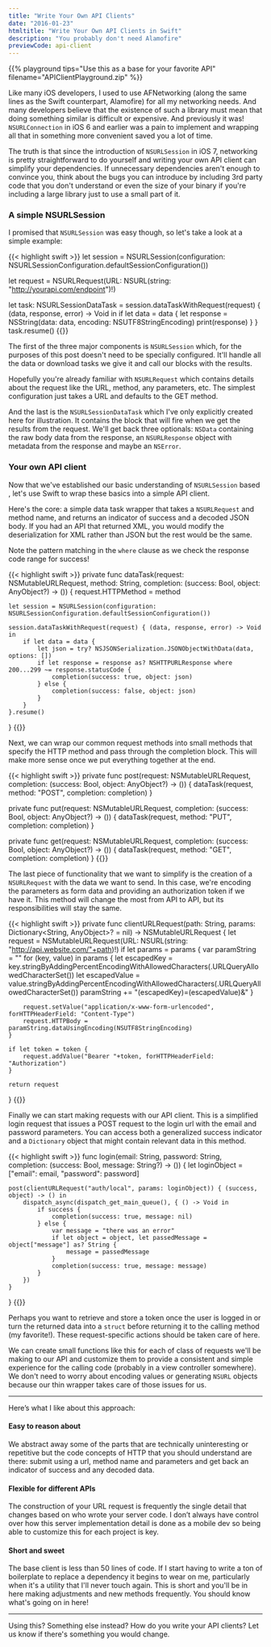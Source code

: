 ```yaml
---
title: "Write Your Own API Clients"
date: "2016-01-23"
htmltitle: "Write Your Own API Clients in Swift"
description: "You probably don't need Alamofire"
previewCode: api-client
---
```

{{% playground tips="Use this as a base for your favorite API" filename="APIClientPlayground.zip" %}}

Like many iOS developers, I used to use AFNetworking (along the same lines as the Swift counterpart, Alamofire) for all my networking needs. And many developers believe that the existence of such a library must mean that doing something similar is difficult or expensive. And previously it was! `NSURLConnection` in iOS 6 and earlier was a pain to implement and wrapping all that in something more convenient saved you a lot of time.

The truth is that since the introduction of `NSURLSession` in iOS 7, networking is pretty straightforward to do yourself and writing your own API client can simplify your dependencies. If unnecessary dependencies aren't enough to convince you, think about the bugs you can introduce by including 3rd party code that you don't understand or even the size of your binary if you're including a large library just to use a small part of it.

### A simple NSURLSession

I promised that `NSURLSession` was easy though, so let's take a look at a simple example:

{{< highlight swift >}}
let session = NSURLSession(configuration: NSURLSessionConfiguration.defaultSessionConfiguration())

let request = NSURLRequest(URL: NSURL(string: "http://yourapi.com/endpoint")!)

let task: NSURLSessionDataTask = session.dataTaskWithRequest(request) { (data, response, error) -> Void in
    if let data = data {
        let response = NSString(data: data, encoding: NSUTF8StringEncoding)
        print(response)
    }
}
task.resume()
{{</highlight>}}

The first of the three major components is `NSURLSession` which, for the purposes of this post doesn't need to be specially configured. It'll handle all the data or download tasks we give it and call our blocks with the results.

Hopefully you're already familiar with `NSURLRequest` which contains details about the request like the URL, method, any parameters, etc. The simplest configuration just takes a URL and defaults to the GET method.

And the last is the `NSURLSessionDataTask` which I've only explicitly created here for illustration. It contains the block that will fire when we get the results from the request. We'll get back three optionals: `NSData` containing the raw body data from the response, an `NSURLResponse` object with metadata from the response and maybe an `NSError`.

### Your own API client

Now that we've established our basic understanding of `NSURLSession` based , let's use Swift to wrap these basics into a simple API client.

Here's the core: a simple data task wrapper that takes a `NSURLRequest` and method name, and returns an indicator of success and a decoded JSON body. If you had an API that returned XML, you would modify the deserialization for XML rather than JSON but the rest would be the same.

Note the pattern matching in the `where` clause as we check the response code range for success!

{{< highlight swift >}}
private func dataTask(request: NSMutableURLRequest, method: String, completion: (success: Bool, object: AnyObject?) -> ()) {
    request.HTTPMethod = method

    let session = NSURLSession(configuration: NSURLSessionConfiguration.defaultSessionConfiguration())

    session.dataTaskWithRequest(request) { (data, response, error) -> Void in
        if let data = data {
            let json = try? NSJSONSerialization.JSONObjectWithData(data, options: [])
            if let response = response as? NSHTTPURLResponse where 200...299 ~= response.statusCode {
                completion(success: true, object: json)
            } else {
                completion(success: false, object: json)
            }
        }
    }.resume()
}
{{</highlight>}}

Next, we can wrap our common request methods into small methods that specify the HTTP method and pass through the completion block. This will make more sense once we put everything together at the end.

{{< highlight swift >}}
private func post(request: NSMutableURLRequest, completion: (success: Bool, object: AnyObject?) -> ()) {
    dataTask(request, method: "POST", completion: completion)
}

private func put(request: NSMutableURLRequest, completion: (success: Bool, object: AnyObject?) -> ()) {
    dataTask(request, method: "PUT", completion: completion)
}

private func get(request: NSMutableURLRequest, completion: (success: Bool, object: AnyObject?) -> ()) {
    dataTask(request, method: "GET", completion: completion)
}
{{</highlight>}}

The last piece of functionality that we want to simplify is the creation of a `NSURLRequest` with the data we want to send. In this case, we're encoding the parameters as form data and providing an authorization token if we have it. This method will change the most from API to API, but its responsibilities will stay the same.

{{< highlight swift >}}
private func clientURLRequest(path: String, params: Dictionary<String, AnyObject>? = nil) -> NSMutableURLRequest {
    let request = NSMutableURLRequest(URL: NSURL(string: "http://api.website.com/"+path)!)
    if let params = params {
        var paramString = ""
        for (key, value) in params {
            let escapedKey = key.stringByAddingPercentEncodingWithAllowedCharacters(.URLQueryAllowedCharacterSet())
            let escapedValue = value.stringByAddingPercentEncodingWithAllowedCharacters(.URLQueryAllowedCharacterSet())
            paramString += "\(escapedKey)=\(escapedValue)&"
        }

        request.setValue("application/x-www-form-urlencoded", forHTTPHeaderField: "Content-Type")
        request.HTTPBody = paramString.dataUsingEncoding(NSUTF8StringEncoding)
    }

    if let token = token {
        request.addValue("Bearer "+token, forHTTPHeaderField: "Authorization")
    }

    return request
}
{{</highlight>}}

Finally we can start making requests with our API client. This is a simplified login request that issues a POST request to the login url with the email and password parameters. You can access both a generalized success indicator and a `Dictionary` object that might contain relevant data in this method.

{{< highlight swift >}}
func login(email: String, password: String, completion: (success: Bool, message: String?) -> ()) {
    let loginObject = ["email": email, "password": password]

    post(clientURLRequest("auth/local", params: loginObject)) { (success, object) -> () in
        dispatch_async(dispatch_get_main_queue(), { () -> Void in
            if success {
                completion(success: true, message: nil)
            } else {
                var message = "there was an error"
                if let object = object, let passedMessage = object["message"] as? String {
                    message = passedMessage
                }
                completion(success: true, message: message)
            }
        })
    }
}
{{</highlight>}}

Perhaps you want to retrieve and store a token once the user is logged in or turn the returned data into a `struct` before returning it to the calling method (my favorite!). These request-specific actions should be taken care of here.

We can create small functions like this for each of class of requests we'll be making to our API and customize them to provide a consistent and simple experience for the calling code (probably in a view controller somewhere). We don't need to worry about encoding values or generating `NSURL` objects because our thin wrapper takes care of those issues for us.

---

Here’s what I like about this approach:

#### Easy to reason about

We abstract away some of the parts that are technically uninteresting or repetitive but the code concepts of HTTP that you should understand are there: submit using a url, method name and parameters and get back an indicator of success and any decoded data.

#### Flexible for different APIs

The construction of your URL request is frequently the single detail that changes based on who wrote your server code. I don’t always have control over how this server implementation detail is done as a mobile dev so being able to customize this for each project is key.

#### Short and sweet

The base client is less than 50 lines of code. If I start having to write a ton of boilerplate to replace a dependency it begins to wear on me, particularly when it's a utility that I'll never touch again. This is short and you'll be in here making adjustments and new methods frequently. You should know what's going on in here!

---

Using this? Something else instead? How do you write your API clients? Let us know if there's something you would change.
